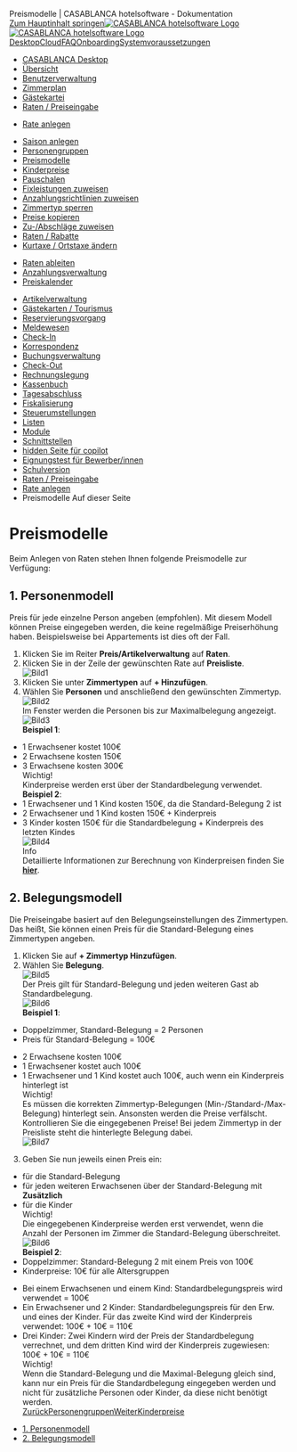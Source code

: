Preismodelle | CASABLANCA hotelsoftware - Dokumentation  
[Zum Hauptinhalt springen](https://docs.casablanca.at/desktop/raten/rates/models/#__docusaurus_skipToContent_fallback)[![CASABLANCA hotelsoftware Logo](https://docs.casablanca.at/img/logo.png) ![CASABLANCA hotelsoftware Logo](https://docs.casablanca.at/img/Casablanca_LOGO_2022_neg.png)](https://docs.casablanca.at/) [Desktop](https://docs.casablanca.at/desktop/desktop/)[Cloud](https://docs.casablanca.at/cloud/cloud_systems/)[FAQ](https://docs.casablanca.at/faq)[Onboarding](https://docs.casablanca.at/onboarding/fiscalization)[Systemvoraussetzungen](https://docs.casablanca.at/system_requirements)  
* [CASABLANCA Desktop](https://docs.casablanca.at/desktop/desktop/)
* [Übersicht](https://docs.casablanca.at/desktop/interface/)
* [Benutzerverwaltung](https://docs.casablanca.at/desktop/user_management/)
* [Zimmerplan](https://docs.casablanca.at/desktop/room_plan/)
* [Gästekartei](https://docs.casablanca.at/desktop/guest_profile/)
* [Raten / Preiseingabe](https://docs.casablanca.at/desktop/raten/)
+ [Rate anlegen](https://docs.casablanca.at/desktop/raten/rates/)
- [Saison anlegen](https://docs.casablanca.at/desktop/raten/rates/saison)
- [Personengruppen](https://docs.casablanca.at/desktop/raten/rates/person_groups)
- [Preismodelle](https://docs.casablanca.at/desktop/raten/rates/models)
- [Kinderpreise](https://docs.casablanca.at/desktop/raten/rates/kids)
- [Pauschalen](https://docs.casablanca.at/desktop/raten/rates/pauschale)
- [Fixleistungen zuweisen](https://docs.casablanca.at/desktop/raten/rates/fixed)
- [Anzahlungsrichtlinien zuweisen](https://docs.casablanca.at/desktop/raten/rates/advance)
- [Zimmertyp sperren](https://docs.casablanca.at/desktop/raten/rates/roomlock)
- [Preise kopieren](https://docs.casablanca.at/desktop/raten/rates/copy)
- [Zu-/Abschläge zuweisen](https://docs.casablanca.at/desktop/raten/rates/shortstay)
- [Raten / Rabatte](https://docs.casablanca.at/desktop/raten/rates/accommodation_discounts)
- [Kurtaxe / Ortstaxe ändern](https://docs.casablanca.at/desktop/raten/rates/kurtaxe_adjustment)
+ [Raten ableiten](https://docs.casablanca.at/desktop/raten/ableitung/)
+ [Anzahlungsverwaltung](https://docs.casablanca.at/desktop/raten/deposit_management/)
+ [Preiskalender](https://docs.casablanca.at/desktop/raten/preiskalender/)
* [Artikelverwaltung](https://docs.casablanca.at/desktop/articles/)
* [Gästekarten / Tourismus](https://docs.casablanca.at/desktop/guest_cards/)
* [Reservierungsvorgang](https://docs.casablanca.at/desktop/reservation_process/)
* [Meldewesen](https://docs.casablanca.at/desktop/registration/)
* [Check-In](https://docs.casablanca.at/desktop/check_in/)
* [Korrespondenz](https://docs.casablanca.at/desktop/correspondence/)
* [Buchungsverwaltung](https://docs.casablanca.at/desktop/account/)
* [Check-Out](https://docs.casablanca.at/desktop/check-out/)
* [Rechnungslegung](https://docs.casablanca.at/desktop/accounting/)
* [Kassenbuch](https://docs.casablanca.at/desktop/cashbook/)
* [Tagesabschluss](https://docs.casablanca.at/desktop/daily_closing/)
* [Fiskalisierung](https://docs.casablanca.at/desktop/fiscalization/)
* [Steuerumstellungen](https://docs.casablanca.at/desktop/tax_changes/)
* [Listen](https://docs.casablanca.at/desktop/lists/)
* [Module](https://docs.casablanca.at/desktop/module/)
* [Schnittstellen](https://docs.casablanca.at/desktop/interfaces/)
* [hidden Seite für copilot](https://docs.casablanca.at/desktop/hidden_copilot)
* [Eignungstest für Bewerber/innen](https://docs.casablanca.at/desktop/qualification)
* [Schulversion](https://docs.casablanca.at/desktop/schoolversion)  
* [Raten / Preiseingabe](https://docs.casablanca.at/desktop/raten/)
* [Rate anlegen](https://docs.casablanca.at/desktop/raten/rates/)
* Preismodelle
Auf dieser Seite

# Preismodelle  
Beim Anlegen von Raten stehen Ihnen folgende Preismodelle zur Verfügung:

## 1. Personenmodell[](https://docs.casablanca.at/desktop/raten/rates/models/#1-personenmodell "Direkter Link zu 1. Personenmodell")  
Preis für jede einzelne Person angeben (empfohlen). Mit diesem Modell können Preise eingegeben werden, die keine regelmäßige Preiserhöhung haben. Beispielsweise bei Appartements ist dies oft der Fall.  
1. Klicken Sie im Reiter **Preis/Artikelverwaltung** auf **Raten**.
2. Klicken Sie in der Zeile der gewünschten Rate auf **Preisliste**.  
![Bild1](https://docs.casablanca.at/assets/images/rate_04-71282ecfb6a1a0cf12269edd169bdc60.png "Rate Zimmertyp")  
3. Klicken Sie unter **Zimmertypen** auf **+ Hinzufügen**.
4. Wählen Sie **Personen** und anschließend den gewünschten Zimmertyp.  
![Bild2](https://docs.casablanca.at/assets/images/rate_personen-619ac4dc5019c2aa0527ff8495971a77.png "Rate Zimmertyp")  
Im Fenster werden die Personen bis zur Maximalbelegung angezeigt.  
![Bild3](https://docs.casablanca.at/assets/images/personenmodell-8dea3833a7a4aba5d0d26e9ae7d876c0.png "Personenmodell")  
**Beispiel 1**:  
* 1 Erwachsener kostet 100€
* 2 Erwachsene kosten 150€
* 3 Erwachsene kosten 300€  
Wichtig!  
Kinderpreise werden erst über der Standardbelegung verwendet.  
**Beispiel 2**:  
* 1 Erwachsener und 1 Kind kosten 150€, da die Standard-Belegung 2 ist
* 2 Erwachsener und 1 Kind kosten 150€ + Kinderpreis
* 3 Kinder kosten 150€ für die Standardbelegung + Kinderpreis des letzten Kindes  
![Bild4](https://docs.casablanca.at/assets/images/personenmodell_kinder-8ce90bf63fb6bf00647f7f806bc89c8f.png "Personenmodell Kinder")  
Info  
Detaillierte Informationen zur Berechnung von Kinderpreisen finden Sie **[hier](https://docs.casablanca.at/desktop/raten/rates/kids)**.

## 2. Belegungsmodell[](https://docs.casablanca.at/desktop/raten/rates/models/#2-belegungsmodell "Direkter Link zu 2. Belegungsmodell")  
Die Preiseingabe basiert auf den Belegungseinstellungen des Zimmertypen. Das heißt, Sie können einen Preis für die Standard-Belegung eines Zimmertypen angeben.  
1. Klicken Sie auf **+ Zimmertyp Hinzufügen**.
2. Wählen Sie **Belegung**.  
![Bild5](https://docs.casablanca.at/assets/images/rate_belegung-6c48020baa6cad22db5a17457c6d65f8.png "Rate Belegung")  
Der Preis gilt für Standard-Belegung und jeden weiteren Gast ab Standardbelegung.  
![Bild6](https://docs.casablanca.at/assets/images/belegungsmodell1-866feb9dae2fc1bc0de3a1d14ef7b554.png "Belegungsmodell1")  
**Beispiel 1**:  
* Doppelzimmer, Standard-Belegung = 2 Personen
* Preis für Standard-Belegung = 100€
+ 2 Erwachsene kosten 100€
+ 1 Erwachsener kostet auch 100€
+ 1 Erwachsener und 1 Kind kostet auch 100€, auch wenn ein Kinderpreis hinterlegt ist  
Wichtig!  
Es müssen die korrekten Zimmertyp-Belegungen (Min-/Standard-/Max-Belegung) hinterlegt sein. Ansonsten werden die Preise verfälscht. Kontrollieren Sie die eingegebenen Preise! Bei jedem Zimmertyp in der Preisliste steht die hinterlegte Belegung dabei.  
![Bild7](https://docs.casablanca.at/assets/images/max_belegung-3212eff1ee5e988affceec45b49eea2d.png "Belegung Doppelzimmer")  
3. Geben Sie nun jeweils einen Preis ein:  
* für die Standard-Belegung
* für jeden weiteren Erwachsenen über der Standard-Belegung mit **Zusätzlich**
* für die Kinder  
Wichtig!  
Die eingegebenen Kinderpreise werden erst verwendet, wenn die Anzahl der Personen im
Zimmer die Standard-Belegung überschreitet.  
![Bild6](https://docs.casablanca.at/assets/images/belegungsmodell1-866feb9dae2fc1bc0de3a1d14ef7b554.png "Belegungsmodell")  
**Beispiel 2**:  
* Doppelzimmer: Standard-Belegung 2 mit einem Preis von 100€
* Kinderpreise: 10€ für alle Altersgruppen
+ Bei einem Erwachsenen und einem Kind: Standardbelegungspreis wird verwendet = 100€
+ Ein Erwachsener und 2 Kinder: Standardbelegungspreis für den Erw. und eines der Kinder. Für das zweite Kind wird der Kinderpreis verwendet: 100€ + 10€ = 110€
+ Drei Kinder: Zwei Kindern wird der Preis der Standardbelegung verrechnet, und dem dritten Kind wird der Kinderpreis zugewiesen: 100€ + 10€ = 110€  
Wichtig!  
Wenn die Standard-Belegung und die Maximal-Belegung gleich sind, kann nur ein Preis für die Standardbelegung eingegeben werden und nicht für zusätzliche Personen oder Kinder, da diese nicht benötigt werden.  
[ZurückPersonengruppen](https://docs.casablanca.at/desktop/raten/rates/person_groups)[WeiterKinderpreise](https://docs.casablanca.at/desktop/raten/rates/kids)  
* [1. Personenmodell](https://docs.casablanca.at/desktop/raten/rates/models/#1-personenmodell)
* [2. Belegungsmodell](https://docs.casablanca.at/desktop/raten/rates/models/#2-belegungsmodell)